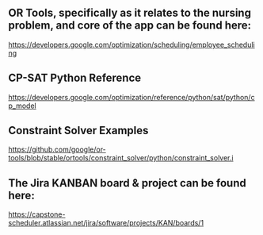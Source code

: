 ## OR Tools, specifically as it relates to the nursing problem, and core of the app can be found here:
https://developers.google.com/optimization/scheduling/employee_scheduling

## CP-SAT Python Reference
https://developers.google.com/optimization/reference/python/sat/python/cp_model

## Constraint Solver Examples
https://github.com/google/or-tools/blob/stable/ortools/constraint_solver/python/constraint_solver.i

## The Jira KANBAN board & project can be found here: 
https://capstone-scheduler.atlassian.net/jira/software/projects/KAN/boards/1

